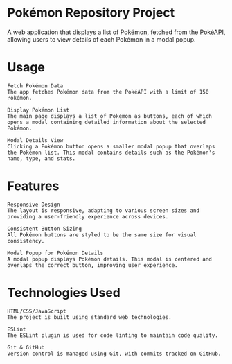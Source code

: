 # Pokémon Repository Project

A web application that displays a list of Pokémon, fetched from the [PokéAPI](https://pokeapi.co/), allowing users to view details of each Pokémon in a modal popup.

# Usage

    Fetch Pokémon Data
    The app fetches Pokémon data from the PokéAPI with a limit of 150 Pokémon.

    Display Pokémon List
    The main page displays a list of Pokémon as buttons, each of which opens a modal containing detailed information about the selected Pokémon.

    Modal Details View
    Clicking a Pokémon button opens a smaller modal popup that overlaps the Pokémon list. This modal contains details such as the Pokémon's name, type, and stats.

# Features

    Responsive Design
    The layout is responsive, adapting to various screen sizes and providing a user-friendly experience across devices.

    Consistent Button Sizing
    All Pokémon buttons are styled to be the same size for visual consistency.

    Modal Popup for Pokémon Details
    A modal popup displays Pokémon details. This modal is centered and overlaps the correct button, improving user experience.
    
# Technologies Used

    HTML/CSS/JavaScript
    The project is built using standard web technologies.

    ESLint
    The ESLint plugin is used for code linting to maintain code quality.

    Git & GitHub
    Version control is managed using Git, with commits tracked on GitHub.
